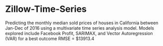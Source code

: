# Zillow-Time-Series
Predicting the monthly median sold prices of houses in California between Jan-Dec of 2016 using a multivariate time series analysis model. Models explored include Facebook Profit, SARIMAX, and Vector Autoregression (VAR) for a best outcome RMSE = $13913.4
